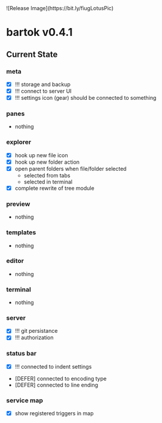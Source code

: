 <!-- no-select -->
<h1 style="display:none"></h1>
![Release Image](https://bit.ly/fiugLotusPic)

# bartok v0.4.1

## Current State

### meta
  - [X] !!! storage and backup
  - [X] !!! connect to server UI
  - [X] !!! settings icon (gear) should be connected to something

### panes
  - nothing

### explorer
  - [X] hook up new file icon
  - [X] hook up new folder action
  - [X] open parent folders when file/folder selected
    - selected from tabs
    - selected in terminal
  - [X] complete rewrite of tree module

### preview
  - nothing

### templates
  - nothing

### editor
  - nothing

### terminal
  - nothing

### server
  - [X] !!! git persistance
  - [X] !!! authorization

### status bar
  - [X] !!! connected to indent settings
  - [DEFER] connected to encoding type
  - [DEFER] connected to line ending

### service map
  - [X] show registered triggers in map



